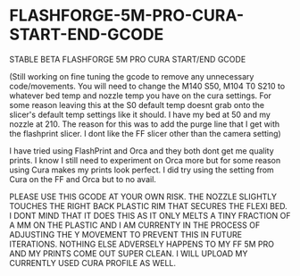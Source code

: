 # FLASHFORGE-5M-PRO-CURA-START-END-GCODE

STABLE BETA FLASHFORGE 5M PRO CURA START/END GCODE 

(Still working on fine tuning the gcode to remove any unnecessary code/movements. You will need to change the M140 S50, M104 T0 S210 to whatever bed temp and nozzle temp you have on the cura settings. For some reason leaving this at the S0 default temp doesnt grab onto the slicer's default temp settings like it should. I have my bed at 50 and my nozzle at 210. The reason for this was to add the purge line that I get with the flashprint slicer. I dont like the FF slicer other than the camera setting)

I have tried using FlashPrint and Orca and they both dont get me quality prints. I know I still need to experiment on Orca more but for some reason using Cura makes my prints look perfect. I did try using the setting from Cura on the FF and Orca but to no avail. 


PLEASE USE THIS GCODE AT YOUR OWN RISK. THE NOZZLE SLIGHTLY TOUCHES THE RIGHT BACK PLASTIC RIM THAT SECURES THE FLEXI BED. I DONT MIND THAT IT DOES THIS AS IT ONLY MELTS A TINY FRACTION OF A MM ON THE PLASTIC AND I AM CURRENTY IN THE PROCESS OF ADJUSTING THE Y MOVEMENT TO PREVENT THIS IN FUTURE ITERATIONS. NOTHING ELSE ADVERSELY HAPPENS TO MY FF 5M PRO AND MY PRINTS COME OUT SUPER CLEAN. I WILL UPLOAD MY CURRENTLY USED CURA PROFILE AS WELL.

